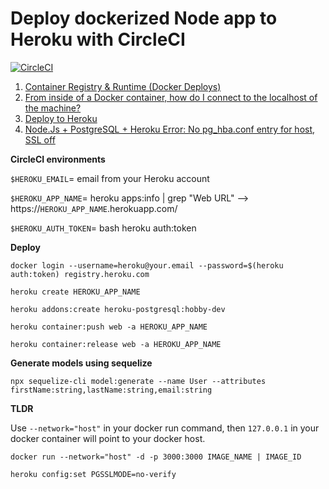 # Deploy dockerized Node app to Heroku with CircleCI

[![CircleCI](https://circleci.com/gh/bshepeliuk/dockerized-node-deploy/tree/main.svg?style=svg&circle-token=d6a66bf4426fe5b9f832aa4de64edc2830ec2391)](https://circleci.com/gh/bshepeliuk/dockerized-node-deploy/tree/main)

1. [Container Registry & Runtime (Docker Deploys)](https://devcenter.heroku.com/articles/container-registry-and-runtime#logging-in-to-the-registry)
2. [From inside of a Docker container, how do I connect to the localhost of the machine?](https://stackoverflow.com/questions/24319662/from-inside-of-a-docker-container-how-do-i-connect-to-the-localhost-of-the-mach)
3. [Deploy to Heroku](https://circleci.com/developer/orbs/orb/rise/deploy-to-heroku)
4. [Node.Js + PostgreSQL + Heroku Error: No pg_hba.conf entry for host, SSL off](https://catalins.tech/nodejs-postgresql-heroku-error-no-pghbaconf-entry-for-host-ssl-off)

**CircleCI environments**

`$HEROKU_EMAIL`= email from your Heroku account

`$HEROKU_APP_NAME`= heroku apps:info | grep "Web URL" --> https://`HEROKU_APP_NAME`.herokuapp.com/

`$HEROKU_AUTH_TOKEN`= bash heroku auth:token

**Deploy**

`docker login --username=heroku@your.email --password=$(heroku auth:token) registry.heroku.com`

`heroku create HEROKU_APP_NAME`

`heroku addons:create heroku-postgresql:hobby-dev`

`heroku container:push web -a HEROKU_APP_NAME`

`heroku container:release web -a HEROKU_APP_NAME`

**Generate models using sequelize**

`npx sequelize-cli model:generate --name User --attributes firstName:string,lastName:string,email:string`

**TLDR**

Use `--network="host"` in your docker run command, then `127.0.0.1` in your docker container will point to your docker host.

`docker run --network="host" -d -p 3000:3000 IMAGE_NAME | IMAGE_ID`

`heroku config:set PGSSLMODE=no-verify`
